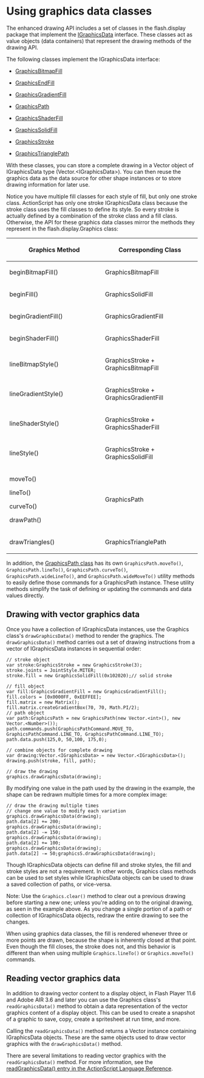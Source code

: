 # Using graphics data classes

<div>

The enhanced drawing API includes a set of classes in the flash.display package
that implement the <a
href="https://help.adobe.com/en_US/FlashPlatform/reference/actionscript/3/flash/display/IGraphicsData.html"
target="_self">IGraphicsData</a> interface. These classes act as value objects
(data containers) that represent the drawing methods of the drawing API.

<div>

The following classes implement the IGraphicsData interface:

- [GraphicsBitmapFill](https://help.adobe.com/en_US/Flash/CS5/AS3LR/flash/display/GraphicsBitmapFill.html)

- [GraphicsEndFill](https://help.adobe.com/en_US/Flash/CS5/AS3LR/flash/display/GraphicsEndFill.html)

- [GraphicsGradientFill](https://help.adobe.com/en_US/Flash/CS5/AS3LR/flash/display/GraphicsGradientFill.html)

- [GraphicsPath](https://help.adobe.com/en_US/Flash/CS5/AS3LR/flash/display/GraphicsPath.html)

- [GraphicsShaderFill](https://help.adobe.com/en_US/Flash/CS5/AS3LR/flash/display/GraphicsShaderFill.html)

- [GraphicsSolidFill](https://help.adobe.com/en_US/Flash/CS5/AS3LR/flash/display/GraphicsSolidFill.html)

- [GraphicsStroke](https://help.adobe.com/en_US/Flash/CS5/AS3LR/flash/display/GraphicsStroke.html)

- [GraphicsTrianglePath](https://help.adobe.com/en_US/Flash/CS5/AS3LR/flash/display/GraphicsTrianglePath.html)

</div>

With these classes, you can store a complete drawing in a Vector object of
IGraphicsData type (Vector.\<IGraphicsData\>). You can then reuse the graphics
data as the data source for other shape instances or to store drawing
information for later use.

Notice you have multiple fill classes for each style of fill, but only one
stroke class. ActionScript has only one stroke IGraphicsData class because the
stroke class uses the fill classes to define its style. So every stroke is
actually defined by a combination of the stroke class and a fill class.
Otherwise, the API for these graphics data classes mirror the methods they
represent in the flash.display.Graphics class:

<div>

<div>

<table>
<colgroup>
<col style="width: 50%" />
<col style="width: 50%" />
</colgroup>
<thead>
<tr class="header">
<th><p>Graphics Method</p></th>
<th><p>Corresponding Class</p></th>
</tr>
</thead>
<tbody>
<tr class="odd">
<td headers="d17e19098 "><p>beginBitmapFill()</p></td>
<td headers="d17e19101 "><p>GraphicsBitmapFill</p></td>
</tr>
<tr class="even">
<td headers="d17e19098 "><p>beginFill()</p></td>
<td headers="d17e19101 "><p>GraphicsSolidFill</p></td>
</tr>
<tr class="odd">
<td headers="d17e19098 "><p>beginGradientFill()</p></td>
<td headers="d17e19101 "><p>GraphicsGradientFill</p></td>
</tr>
<tr class="even">
<td headers="d17e19098 "><p>beginShaderFill()</p></td>
<td headers="d17e19101 "><p>GraphicsShaderFill</p></td>
</tr>
<tr class="odd">
<td headers="d17e19098 "><p>lineBitmapStyle()</p></td>
<td headers="d17e19101 "><p>GraphicsStroke + GraphicsBitmapFill</p></td>
</tr>
<tr class="even">
<td headers="d17e19098 "><p>lineGradientStyle()</p></td>
<td headers="d17e19101 "><p>GraphicsStroke + GraphicsGradientFill</p></td>
</tr>
<tr class="odd">
<td headers="d17e19098 "><p>lineShaderStyle()</p></td>
<td headers="d17e19101 "><p>GraphicsStroke + GraphicsShaderFill</p></td>
</tr>
<tr class="even">
<td headers="d17e19098 "><p>lineStyle()</p></td>
<td headers="d17e19101 "><p>GraphicsStroke + GraphicsSolidFill</p></td>
</tr>
<tr class="odd">
<td headers="d17e19098 "><p>moveTo()</p>
<p>lineTo()</p>
<p>curveTo()</p>
<p>drawPath()</p></td>
<td headers="d17e19101 "><p>GraphicsPath</p></td>
</tr>
<tr class="even">
<td headers="d17e19098 "><p>drawTriangles()</p></td>
<td headers="d17e19101 "><p>GraphicsTrianglePath</p></td>
</tr>
</tbody>
</table>

</div>

</div>

In addition, the <a
href="https://help.adobe.com/en_US/FlashPlatform/reference/actionscript/3/flash/display/GraphicsPath.html"
target="_self">GraphicsPath class</a> has its own `GraphicsPath.moveTo()`,
`GraphicsPath.lineTo()`, `GraphicsPath.curveTo()`, `GraphicsPath.wideLineTo()`,
and `GraphicsPath.wideMoveTo()` utility methods to easily define those commands
for a GraphicsPath instance. These utility methods simplify the task of defining
or updating the commands and data values directly.

</div>

<div>

## Drawing with vector graphics data

<div>

Once you have a collection of IGraphicsData instances, use the Graphics class's
`drawGraphicsData()` method to render the graphics. The `drawGraphicsData()`
method carries out a set of drawing instructions from a vector of IGraphicsData
instances in sequential order:

    // stroke object
    var stroke:GraphicsStroke = new GraphicsStroke(3);
    stroke.joints = JointStyle.MITER;
    stroke.fill = new GraphicsSolidFill(0x102020);// solid stroke

    // fill object
    var fill:GraphicsGradientFill = new GraphicsGradientFill();
    fill.colors = [0x0000FF, 0xEEFFEE];
    fill.matrix = new Matrix();
    fill.matrix.createGradientBox(70, 70, Math.PI/2);
    // path object
    var path:GraphicsPath = new GraphicsPath(new Vector.<int>(), new Vector.<Number>());
    path.commands.push(GraphicsPathCommand.MOVE_TO, GraphicsPathCommand.LINE_TO, GraphicsPathCommand.LINE_TO);
    path.data.push(125,0, 50,100, 175,0);

    // combine objects for complete drawing
    var drawing:Vector.<IGraphicsData> = new Vector.<IGraphicsData>();
    drawing.push(stroke, fill, path);

    // draw the drawing
    graphics.drawGraphicsData(drawing);

By modifying one value in the path used by the drawing in the example, the shape
can be redrawn multiple times for a more complex image:

    // draw the drawing multiple times
    // change one value to modify each variation
    graphics.drawGraphicsData(drawing);
    path.data[2] += 200;
    graphics.drawGraphicsData(drawing);
    path.data[2] -= 150;
    graphics.drawGraphicsData(drawing);
    path.data[2] += 100;
    graphics.drawGraphicsData(drawing);
    path.data[2] -= 50;graphicsS.drawGraphicsData(drawing);

Though IGraphicsData objects can define fill and stroke styles, the fill and
stroke styles are not a requirement. In other words, Graphics class methods can
be used to set styles while IGraphicsData objects can be used to draw a saved
collection of paths, or vice-versa.

<div>

Note: Use the `Graphics.clear()` method to clear out a previous drawing before
starting a new one; unless you're adding on to the original drawing, as seen in
the example above. As you change a single portion of a path or collection of
IGraphicsData objects, redraw the entire drawing to see the changes.

</div>

When using graphics data classes, the fill is rendered whenever three or more
points are drawn, because the shape is inherently closed at that point. Even
though the fill closes, the stroke does not, and this behavior is different than
when using multiple `Graphics.lineTo()` or `Graphics.moveTo()` commands.

</div>

</div>

<div>

## Reading vector graphics data

<div>

In addition to drawing vector content to a display object, in Flash Player 11.6
and Adobe AIR 3.6 and later you can use the Graphics class's
`readGraphicsData()` method to obtain a data representation of the vector
graphics content of a display object. This can be used to create a snapshot of a
graphic to save, copy, create a spritesheet at run time, and more.

Calling the `readGraphicsData()` method returns a Vector instance containing
IGraphicsData objects. These are the same objects used to draw vector graphics
with the `drawGraphicsData()` method.

There are several limitations to reading vector graphics with the
`readGraphicsData()` method. For more information, see the <a
href="https://help.adobe.com/en_US/FlashPlatform/reference/actionscript/3/flash/display/Graphics.html#readGraphicsData()"
target="_self">readGraphicsData() entry in the ActionScript Language
Reference</a>.

</div>

</div>
